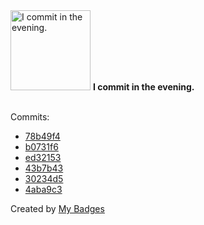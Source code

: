 <img src="https://github.com/my-badges/my-badges/blob/master/src/all-badges/time-of-commit/evening-commits.png?raw=true" alt="I commit in the evening." title="I commit in the evening." width="128">
<strong>I commit in the evening.</strong>
<br><br>

Commits:

- <a href="https://github.com/kube-logging/telemetry-controller/commit/78b49f430f3949261ed02df3239af99ca6fe08e7">78b49f4</a>
- <a href="https://github.com/kube-logging/telemetry-controller/commit/b0731f65bf27b0d614ecbdd9ab0d539b6ffa80cb">b0731f6</a>
- <a href="https://github.com/kube-logging/telemetry-controller/commit/ed32153aa19bba0ae95177eba4817ee84a15d414">ed32153</a>
- <a href="https://github.com/kube-logging/telemetry-controller/commit/43b7b43b0245a2da2ddfeba18a250016f13a830c">43b7b43</a>
- <a href="https://github.com/kube-logging/telemetry-controller/commit/30234d5e3c19a1821fb24589f0dcc4a2f3fb5ed9">30234d5</a>
- <a href="https://github.com/kube-logging/logging-operator/commit/4aba9c39dcc5b2bc5b25aa1ae66609cb95a14114">4aba9c3</a>


Created by <a href="https://github.com/my-badges/my-badges">My Badges</a>